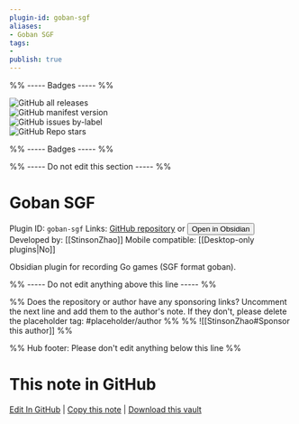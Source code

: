 ```yaml
---
plugin-id: goban-sgf
aliases:
- Goban SGF
tags: 
- 
publish: true
---
```


%% ----- Badges ----- %%

![GitHub all releases](https://img.shields.io/github/downloads/StinsonZhao/obsidian-plugin-goban-sgf/total?color=573E7A&logo=github&style=for-the-badge)   
![GitHub manifest version](https://img.shields.io/github/manifest-json/v/StinsonZhao/obsidian-plugin-goban-sgf?color=573E7A&logo=github&style=for-the-badge)   
![GitHub issues by-label](https://img.shields.io/github/issues/StinsonZhao/obsidian-plugin-goban-sgf/help%20wanted?color=573E7A&logo=github&style=for-the-badge)   
![GitHub Repo stars](https://img.shields.io/github/stars/StinsonZhao/obsidian-plugin-goban-sgf?color=573E7A&logo=github&style=for-the-badge)

%% ----- Badges ----- %%

%% ----- Do not edit this section ----- %%

# Goban SGF

Plugin ID: `goban-sgf`
Links: [GitHub repository](https://github.com/StinsonZhao/obsidian-plugin-goban-sgf) or [<button id=HH>Open in Obsidian</button>](obsidian://show-plugin?id=goban-sgf)
Developed by: [[StinsonZhao]]
Mobile compatible: [[Desktop-only plugins|No]]

Obsidian plugin for recording Go games (SGF format goban).

%% ----- Do not edit anything above this line ----- %% 

%% Does the repository or author have any sponsoring links? Uncomment the next line and add them to the author's note. If they don't, please delete the placeholder tag: #placeholder/author %%
%% ![[StinsonZhao#Sponsor this author]] %%

%% Hub footer: Please don't edit anything below this line %%

# This note in GitHub

<span class="git-footer">[Edit In GitHub](https://github.dev/obsidian-community/obsidian-hub/blob/main/02%20-%20Community%20Expansions/02.05%20All%20Community%20Expansions/Plugins/goban-sgf.md "git-hub-edit-note") | [Copy this note](https://raw.githubusercontent.com/obsidian-community/obsidian-hub/main/02%20-%20Community%20Expansions/02.05%20All%20Community%20Expansions/Plugins/goban-sgf.md "git-hub-copy-note") | [Download this vault](https://github.com/obsidian-community/obsidian-hub/archive/refs/heads/main.zip "git-hub-download-vault") </span>
